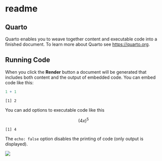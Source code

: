 # readme


## Quarto

Quarto enables you to weave together content and executable code into a
finished document. To learn more about Quarto see <https://quarto.org>.

## Running Code

When you click the **Render** button a document will be generated that
includes both content and the output of embedded code. You can embed
code like this:

``` r
1 + 1
```

    [1] 2

You can add options to executable code like this

$$
(4x)^5
$$

    [1] 4

The `echo: false` option disables the printing of code (only output is
displayed).

![](images/GettyImages-468364850-657f39bc70054f1bae3649caa072a7bd.jpg)
